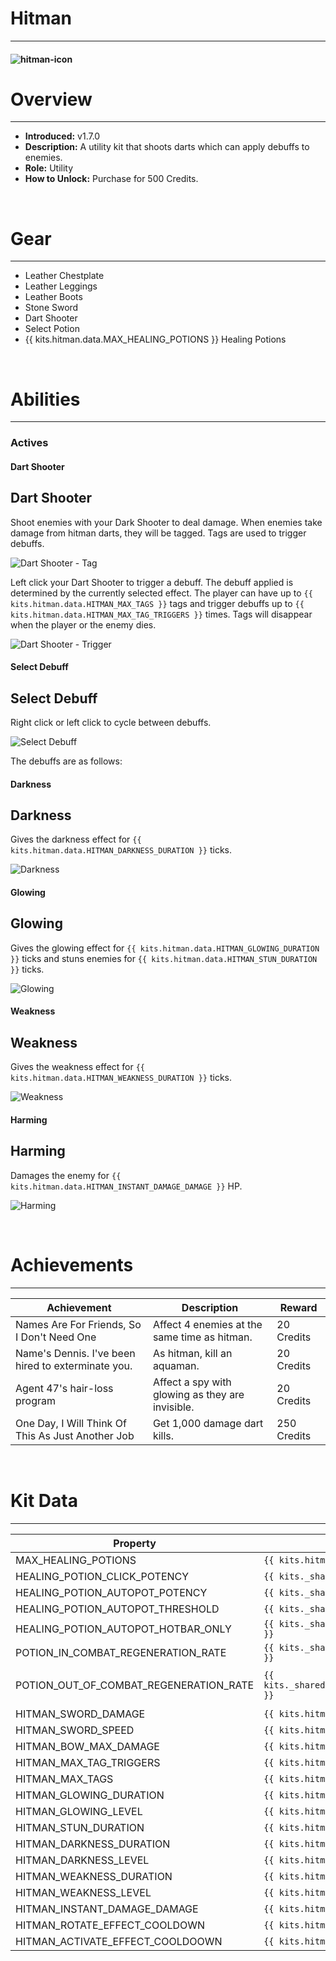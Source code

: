 # Hitman

***

#### ![hitman-icon](../assets/icons/hitman-icon.jpg)

# Overview
***
- **Introduced:** v1.7.0
- **Description:** A utility kit that shoots darts which can apply debuffs to enemies.
- **Role:** Utility
- **How to Unlock:** Purchase for 500 Credits.

<br />  

# Gear
***
- Leather Chestplate
- Leather Leggings
- Leather Boots
- Stone Sword
- Dart Shooter
- Select Potion
- {{ kits.hitman.data.MAX_HEALING_POTIONS }} Healing Potions

<br />  

# Abilities
***
### Actives
<!-- tabs:start -->
#### **Dart Shooter**
## Dart Shooter
Shoot enemies with your Dark Shooter to deal damage. When enemies take damage from hitman darts, they will be tagged. Tags are used to trigger debuffs.

![Dart Shooter - Tag](../assets/kits/hitman/Hitman%20-%20Dart%20Shooter.gif)

Left click your Dart Shooter to trigger a debuff. The debuff applied is determined by the currently selected effect. The player can have up to `{{ kits.hitman.data.HITMAN_MAX_TAGS }}` tags and trigger debuffs up to `{{ kits.hitman.data.HITMAN_MAX_TAG_TRIGGERS }}` times. Tags will disappear when the player or the enemy dies.

![Dart Shooter - Trigger](../assets/kits/hitman/Hitman%20-%20Dart%20Shooter%20Activate.gif)

#### **Select Debuff**
## Select Debuff
Right click or left click to cycle between debuffs. 

![Select Debuff](../assets/kits/hitman/Hitman%20-%20Select%20Debuff.gif)

The debuffs are as follows: 

<!-- tabs:start -->
#### **Darkness**
## Darkness
Gives the darkness effect for `{{ kits.hitman.data.HITMAN_DARKNESS_DURATION }}` ticks.

![Darkness](../assets/kits/hitman/Hitman%20-%20Darkness.gif)

#### **Glowing**
## Glowing
Gives the glowing effect for `{{ kits.hitman.data.HITMAN_GLOWING_DURATION }}` ticks and stuns enemies for `{{ kits.hitman.data.HITMAN_STUN_DURATION }}` ticks.

![Glowing](../assets/kits/hitman/Hitman%20-%20Glowing.gif)

#### **Weakness**
## Weakness
Gives the weakness effect for `{{ kits.hitman.data.HITMAN_WEAKNESS_DURATION }}` ticks.

![Weakness](../assets/kits/hitman/Hitman%20-%20Weakness.gif)

#### **Harming**
## Harming
Damages the enemy for `{{ kits.hitman.data.HITMAN_INSTANT_DAMAGE_DAMAGE }}` HP.

![Harming](../assets/kits/hitman/Hitman%20-%20Harming.gif)
<!-- tabs:end -->

<!-- tabs:end -->

<br />

# Achievements
***

<!-- prettier-ignore -->
| Achievement | Description | Reward |
| ----------- | ----------- | ------ |
| Names Are For Friends, So I Don't Need One | Affect 4 enemies at the same time as hitman. | 20 Credits |
| Name's Dennis. I've been hired to exterminate you. | As hitman, kill an aquaman. | 20 Credits |
| Agent 47's hair-loss program | Affect a spy with glowing as they are invisible. | 20 Credits |
| One Day, I Will Think Of This As Just Another Job | Get 1,000 damage dart kills. | 250 Credits |

<br />  

# Kit Data
***

<!-- prettier-ignore -->
| Property | Value | Description |
|----------|-------|-------------|
| MAX_HEALING_POTIONS | `{{ kits.hitman.data.MAX_HEALING_POTIONS }}` | {{ kitDataSharedDescriptions.MAX_HEALING_POTIONS }} |
| HEALING_POTION_CLICK_POTENCY | `{{ kits._shared.data.HEALING_POTION_CLICK_POTENCY }}` | {{ kitDataSharedDescriptions.HEALING_POTION_CLICK_POTENCY }} |
| HEALING_POTION_AUTOPOT_POTENCY | `{{ kits._shared.data.HEALING_POTION_AUTOPOT_POTENCY }}` | {{ kitDataSharedDescriptions.HEALING_POTION_AUTOPOT_POTENCY }} |
| HEALING_POTION_AUTOPOT_THRESHOLD | `{{ kits._shared.data.HEALING_POTION_AUTOPOT_THRESHOLD }}` | {{ kitDataSharedDescriptions.HEALING_POTION_AUTOPOT_THRESHOLD }} |
| HEALING_POTION_AUTOPOT_HOTBAR_ONLY | `{{ kits._shared.data.HEALING_POTION_AUTOPOT_HOTBAR_ONLY }}` | {{ kitDataSharedDescriptions.HEALING_POTION_AUTOPOT_HOTBAR_ONLY }} |
| POTION_IN_COMBAT_REGENERATION_RATE | `{{ kits._shared.data.POTION_IN_COMBAT_REGENERATION_RATE }}` | {{ kitDataSharedDescriptions.POTION_IN_COMBAT_REGENERATION_RATE }} |
| POTION_OUT_OF_COMBAT_REGENERATION_RATE | `{{ kits._shared.data.POTION_OUT_OF_COMBAT_REGENERATION_RATE }}` | {{ kitDataSharedDescriptions.POTION_OUT_OF_COMBAT_REGENERATION_RATE }} |
| HITMAN_SWORD_DAMAGE | `{{ kits.hitman.data.HITMAN_SWORD_DAMAGE }}` | The base damage of the sword. |
| HITMAN_SWORD_SPEED | `{{ kits.hitman.data.HITMAN_SWORD_SPEED }}` | The base speed of the sword. |
| HITMAN_BOW_MAX_DAMAGE | `{{ kits.hitman.data.HITMAN_BOW_MAX_DAMAGE }}` | The max damage of the Dart Shooter projectile. |
| HITMAN_MAX_TAG_TRIGGERS | `{{ kits.hitman.data.HITMAN_MAX_TAG_TRIGGERS }}` | The number of times the player can trigger debuffs from a tag. |
| HITMAN_MAX_TAGS | `{{ kits.hitman.data.HITMAN_MAX_TAGS }}` | The maximum number of tags the player can have active at once. |
| HITMAN_GLOWING_DURATION | `{{ kits.hitman.data.HITMAN_GLOWING_DURATION }}` | The duration, in ticks, of the glowing effect. |
| HITMAN_GLOWING_LEVEL | `{{ kits.hitman.data.HITMAN_GLOWING_LEVEL }}` | The level of the glowing effect. |
| HITMAN_STUN_DURATION | `{{ kits.hitman.data.HITMAN_STUN_DURATION }}` | The duration, in ticks, of the stun effect. |
| HITMAN_DARKNESS_DURATION | `{{ kits.hitman.data.HITMAN_DARKNESS_DURATION }}` | The duration, in ticks, of the darkness effect. |
| HITMAN_DARKNESS_LEVEL | `{{ kits.hitman.data.HITMAN_DARKNESS_LEVEL }}` | The level of the darkness effect. |
| HITMAN_WEAKNESS_DURATION | `{{ kits.hitman.data.HITMAN_WEAKNESS_DURATION }}` | The duration, in ticks, of the weakness effect. |
| HITMAN_WEAKNESS_LEVEL | `{{ kits.hitman.data.HITMAN_WEAKNESS_LEVEL }}` | The level of the weakness effect. |
| HITMAN_INSTANT_DAMAGE_DAMAGE | `{{ kits.hitman.data.HITMAN_INSTANT_DAMAGE_DAMAGE }}` | The base damage of the harming effect. |
| HITMAN_ROTATE_EFFECT_COOLDOWN | `{{ kits.hitman.data.HITMAN_ROTATE_EFFECT_COOLDOWN }}` | The cooldown, in ticks, of the Select Debuff ability. |
| HITMAN_ACTIVATE_EFFECT_COOLDOOWN | `{{ kits.hitman.data.HITMAN_ACTIVATE_EFFECT_COOLDOOWN }}` | The cooldown, in ticks, of triggering debuffs. |